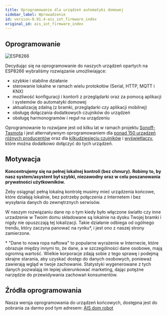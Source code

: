 ```yaml
---
title: Oprogramowanie dla urządzeń automatyki domowej
sidebar_label: Wprowadzenie
id: version-0.91.4-ais_iot_firmware_index
original_id: ais_iot_firmware_index
---
```


## Oprogramowanie

![ESP8266](/AIS-docs/img/en/iot/iot_esp_8266.png)

Decydując się na oprogramowanie do naszych urządzeń  opartych na ESP8266 wybraliśmy rozwiązanie umożliwiające:

- szybkie i stabilne działanie
- sterowanie lokalne w ramach wielu protokołów (Serial, HTTP, MQTT i KNX)
- możliwość konfiguracji i kontorli z przeglądarki oraz za pomocą aplikacji i systemów do automatyki domowej
- aktualizację zdalną (z bramki, przeglądarki czy aplikacji mobilnej)
- obsługę dołączania dodatkowych czujników do urządzeń
- obsługę harmonogramów i reguł na urządzeniu


Oprogramowanie to rozwijane jest od kilku lat w ramach projektu [Sonoff-Tasmota](https://github.com/arendst/Sonoff-Tasmota) i jest alternatywnym oprogramowaniem dla [ponad 150 urządzeń różnych producentów](https://blakadder.github.io/templates/eu.html) oraz dla [kilkudziesięciu czujników](https://github.com/arendst/Sonoff-Tasmota/wiki/supported-sensors) i [wyświetlaczy](https://github.com/arendst/Sonoff-Tasmota/wiki/displays), które można dodatkowo dołączyć do tych urządzeń.


## Motywacja

**Koncentrujemy się na pełnej lokalnej kontroli (bez chmury). Robimy to, by nasz system/asystent był szybki, niezawodny oraz w celu poszanowania prywatności użytkowników.**

Żeby osiągnąć pełną lokalną kontrolę musimy mieć urządzenia końcowe, które działają lokalnie, bez potrzeby połączenia z Internetem i bez wysyłania danych do zewnętrznych serwisów.

W naszym rozwiązaniu dane np o tym kiedy było włączone światło czy inne urzadzenie w Twoim domu składowane są lokalnie na dysku Twojej bramki i nigdy nie opuszczają tej lokalizacji. Takie działanie odbiega od ogólnego trendu, który zaczyna panować na rynku*, i jest ono z naszej strony zamierzone.

\* "Dane to nowa ropa naftowa" to popularne wyrażenie w Internecie, które obrazuje między innymi to, że dane, a w szczególności dane osobowe, mają ogromną wartość. Wielkie korporacje zdają sobie z tego sprawę i podejmą skrajne starania, aby uzyskać dostęp do danych osobowych, ponieważ zawierają wgląd w twoje zachowanie. Statystyki wygenerowane z tych danych pozwalają im lepiej ukierunkować marketing, dając potężne narzędzie do przewidywania zachowań konsumentów.



## Źródła oprogramowania

Nasza wersja oprogramowania do urządzeń końcowych, dostępna jest do pobrania za darmo pod tym adresem:
[AIS dom robot](https://github.com/sviete/AIS-DOM-ROBOT)
